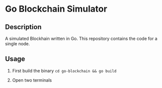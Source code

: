 # Go Blockchain Simulator

## Description

A simulated Blockhain written in Go. This repository contains the code for a single node.

## Usage

1. First build the binary
`cd go-blockchain && go build`

1. Open two terminals